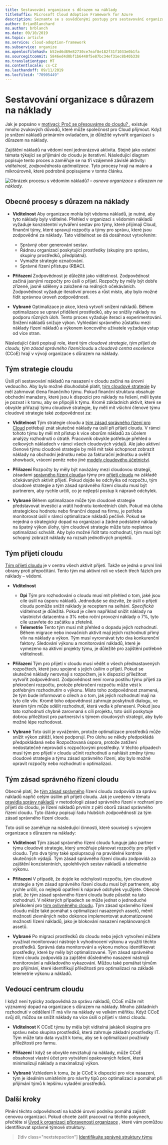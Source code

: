 ```yaml
---
title: Sestavování organizace s důrazem na náklady
titleSuffix: Microsoft Cloud Adoption Framework for Azure
description: Seznamte se s osvědčenými postupy pro sestavování organizace s důrazem na náklady.
author: BrianBlanchard
ms.author: brblanch
ms.date: 09/10/2019
ms.topic: article
ms.service: cloud-adoption-framework
ms.subservice: organize
ms.openlocfilehash: b52ed6d89e82730ce7eaf8e182f31f1033e0b1fa
ms.sourcegitcommit: 5846ed4d0bf1b6440f5e87bc34ef31ec8b40b338
ms.translationtype: MT
ms.contentlocale: cs-CZ
ms.lasthandoff: 09/11/2019
ms.locfileid: "70905449"
---
```

# <a name="building-a-cost-conscious-organization"></a>Sestavování organizace s důrazem na náklady

Jak je popsáno v [motivaci: Proč se přesouváme do cloudu? ](../business-strategy/motivations-why-are-we-moving-to-the-cloud.md), existuje mnoho zvukových důvodů, které může společnost pro Cloud přijmout. Když je snížení nákladů primárním ovladačem, je důležité vytvořit organizaci s důrazem na náklady.

Zajištění nákladů na vědomí není jednorázová aktivita. Stejně jako ostatní témata týkající se přijímání do cloudu je iterativní. Následující diagram popisuje tento proces a zaměřuje se na tři vzájemně závislé aktivity: *viditelnost*, *zodpovědnost*a *optimalizace*. Tyto procesy hrají na makro a mikroúrovně, které podrobně popisujeme v tomto článku.

![Obrázek procesu](../_images/ready/cost-optimization-process.png)
s vědomím nákladů*1 – osnova organizace s důrazem na náklady.*

## <a name="general-cost-conscious-processes"></a>Obecné procesy s důrazem na náklady

- **Viditelnost** Aby organizace mohla být vědoma nákladů, je nutné, aby tyto náklady byly viditelné. Přehled v organizaci s vědomím nákladů vyžaduje konzistentní vytváření sestav pro týmy, které přijímají Cloud, finanční týmy, které spravují rozpočty a týmy pro správu, které jsou zodpovědné za náklady. Tato viditelnost se dá dosáhnout vytvořením:
  - Správný obor generování sestav.
  - Řádnou organizaci poskytující prostředky (skupiny pro správu, skupiny prostředků, předplatná).
  - Vymažte strategie označování.
  - Správné řízení přístupu (RBAC).

- **Přiřazení** Zodpovědnost je důležité jako viditelnost. Zodpovědnost začíná jasnými rozpočty pro úsilí o přijetí. Rozpočty by měly být dobře zřízené, jasně sděleny a založené na reálných očekáváních. Zodpovědnost vyžaduje iterativní proces a růst místo, aby bylo možné řídit správnou úroveň zodpovědnosti.

- **Vybrané** Optimalizace je akce, která vytvoří snížení nákladů. Během optimalizace se upraví přidělení prostředků, aby se snížily náklady na podporu různých úloh. Tento proces vyžaduje iteraci a experimentování. Snížení nákladů snižuje výkon. Vyhledání správného zůstatku mezi náklady řízení nákladů a výkonem koncového uživatele vyžaduje vstup od více stran.

Následující části popisují role, které tým *cloudové strategie*, *tým přijetí do cloudu,* *tým zásad správného řízení*cloudu a *cloudová centra excelence* (CCoE) hrají v vývoji organizace s důrazem na náklady.

## <a name="cloud-strategy-team"></a>Tým strategie cloudu

Úsilí při sestavování nákladů na nasazení v cloudu začíná na úrovni vedoucího. Aby bylo možné dlouhodobě platit, [tým cloudové strategie](./cloud-strategy.md) by měl zahrnovat člena finančního týmu. Pokud finanční struktura obsahuje obchodní manažery, které jsou k dispozici pro náklady na řešení, měli byste je pozvat i k tomu, aby se připojili k týmu. Kromě základních aktivit, které se obvykle přiřazují týmu cloudové strategie, by měli mít všichni členové týmu cloudové strategie také zodpovědnost za:

- **Viditelnost** Tým strategie cloudu a [tým zásad správného řízení pro Cloud](./cloud-governance.md) potřebují znát skutečné náklady na úsilí při přijetí cloudu. V rámci tohoto týmu by měl mít přístup k více oborům nákladů za účelem analýzy rozhodnutí o útratě. Pracovník obvykle potřebuje přehled o celkových nákladech v rámci všech cloudových výdajů. Ale jako aktivní členové týmu cloudové strategie by měli mít také schopnost zobrazit náklady na obchodní jednotku nebo za fakturační jednotku a ověřit showback, vrácení peněz nebo jiné [modely cloudového účetnictví](../business-strategy/cloud-accounting.md).

- **Přiřazení** Rozpočty by měly být navázány mezi cloudovou strategií, zásadami [správného řízení cloudu](./cloud-governance.md)a týmy pro [přijetí cloudu](./cloud-adoption.md) na základě očekávaných aktivit přijetí. Pokud dojde ke odchylka od rozpočtu, tým cloudové strategie a tým zásad správného řízení cloudu musí být partnerem, aby rychle určili, co je nejlepší postup k nápravě odchylek.

- **Vybrané** Během optimalizace může tým cloudové strategie představovat investici a vrátit hodnotu konkrétních úloh. Pokud má úloha strategickou hodnotu nebo finanční dopad na firmu, je potřeba monitorovat úsilí v rámci optimalizace nákladů pečlivě. Pokud se nejedná o strategický dopad na organizaci a žádné podstatné náklady na špatný výkon úlohy, tým cloudové strategie může tuto neplatnou optimalizaci schválit. Aby bylo možné řídit tato rozhodnutí, tým musí být schopný zobrazit náklady na rozsah jednotlivých projektů.

## <a name="cloud-adoption-team"></a>Tým přijetí cloudu

[Tým přijetí cloudu](./cloud-adoption.md) je v centru všech aktivit přijetí. Takže se jedná o první linii obrany proti přepočítání. Tento tým má aktivní roli ve všech třech fázích pro náklady – vědomí.

- **Viditelnost**

  - **Dpi** Tým pro rozhodování o cloudu musí mít přehled o tom, jaké jsou cíle úsilí na úsporu nákladů. Jednoduše se dozvíte, že úsilí o přijetí cloudu pomůže snížit náklady je receptem na selhání. *Specifická* viditelnost je důležitá. Pokud je cílem například snížit náklady na vlastnictví datacentra o 3% nebo roční provozní náklady o 7%, tyto cíle uzavřete do začátku a zřetelně.
  - **Telemetrie** Tento tým musí mít přehled o dopadu jejich rozhodnutí. Během migrace nebo inovačních aktivit mají jejich rozhodnutí přímý vliv na náklady a výkon. Tým musí vyrovnávat tyto dva konkurenční faktory. Sledování výkonu a monitorování nákladů, které je vymezeno na aktivní projekty týmu, je důležité pro zajištění potřebné viditelnosti.

- **Přiřazení** Tým pro přijetí v cloudu musí vědět o všech přednastavených rozpočtech, které jsou spojené s jejich úsilím o přijetí. Pokud se skutečné náklady nerovnají s rozpočtem, je k dispozici příležitost vytvořit zodpovědnost. Zodpovědnost není rovna postihu týmu přijetí za překročení rozpočtu, protože překročení rozpočtu může vést k potřebným rozhodnutím o výkonu. Místo toho zodpovědnost znamená, že tým bude informovat o cílech a o tom, jak jejich rozhodnutí mají na tyto cíle vliv. Kromě toho odpovědnost zahrnuje poskytnutí dialogu, ve kterém tým může sdělit rozhodnutí, která vedla k přenesení. Pokud jsou tato rozhodnutí chybně zarovnaná s cíli projektu, toto úsilí poskytuje dobrou příležitost pro partnerství s týmem cloudových strategií, aby bylo možné lépe rozhodovat.

- **Vybrané** Toto úsilí je vyvážením, protože optimalizace prostředků může snížit výkon zátěží, které podporují. Pro úlohu se někdy předpokládá předpokládaná nebo Rozpočtovaná úspora, protože zatížení nedostatečně neprovádí s rozpočtovými prostředky. V těchto případech musí tým pro přijetí v cloudu učinit rozhodnutí a nahlásit změny týmu cloudové strategie a týmu zásad správného řízení, aby bylo možné opravit rozpočty nebo rozhodnutí o optimalizaci.

## <a name="cloud-governance-team"></a>Tým zásad správného řízení cloudu

Obecně platí, že [tým zásad správného](./cloud-governance.md) řízení cloudu zodpovídá za správu nákladů napříč celým úsilím při přijetí cloudu. Jak je uvedeno v tématu [pravidla správy nákladů](../governance/cost-management/index.md) v metodologii zásad správného řízení v rozhraní pro přijetí do cloudu, je řízení nákladů prvním z pěti oborů zásad správného řízení cloudu. Tyto články popisují řadu hlubších zodpovědností za tým zásad správného řízení cloudu.

Toto úsilí se zaměřuje na následující činnosti, které souvisejí s vývojem organizace s důrazem na náklady:

- **Viditelnost** Tým zásad správného řízení cloudu funguje jako partner týmu cloudové strategie, který umožňuje plánovat rozpočty pro přijetí v cloudu. Tyto dva týmy také spolupracují na pravidelné kontrole skutečných výdajů. Tým zásad správného řízení cloudu zodpovídá za zajištění konzistentních, spolehlivých sestav nákladů a telemetrie výkonu.

- **Přiřazení** V případě, že dojde ke odchylosti rozpočtu, tým cloudové strategie a tým zásad správného řízení cloudu musí být partnerem, aby rychle určili, co nejlepší opatření k nápravě odchylek využijete. Obecně platí, že tým zásad správného řízení cloudu bude působit na tato rozhodnutí. V některých případech se může jednat o jednoduché přeškolení pro [tým ovlivněného cloudu](./cloud-adoption.md). Tým zásad správného řízení cloudu může také pomáhat s optimalizací nasazených assetů, měnit možnosti zlevněných nebo dokonce implementovat automatizované možnosti řízení nákladů, jako je blokování nasazení neplánovaných assetů.

- **Vybrané** Po migraci prostředků do cloudu nebo jejich vytvoření můžete využívat monitorovací nástroje k vyhodnocení výkonu a využití těchto prostředků. Správná data monitorování a výkonu mohou identifikovat prostředky, které by měly být optimalizované. Tým zásad správného řízení cloudu zodpovídá za zajištění důsledného nasazení nástrojů monitorování a nákladového vykazování. Můžou také pomáhat týmům pro přijímání, které identifikují příležitosti pro optimalizaci na základě telemetrie výkonu a nákladů.

## <a name="cloud-center-of-excellence"></a>Vedoucí centrum cloudu

I když není typicky zodpovědná za správu nákladů, CCoE může mít významný dopad na organizace s důrazem na náklady. Mnoho základních rozhodnutí v oddělení IT má vliv na náklady ve velkém měřítku. Když CCoE svůj díl, můžou se snížit náklady na více úsilí o přijetí v rámci cloudu.

- **Viditelnost** K CCoE týmu by měla být viditelná jakákoli skupina pro správu nebo skupina prostředků, která zahrnuje základní prostředky IT. Tým může tato data využít k tomu, aby se k optimalizaci používaly příležitosti pro farmu.

- **Přiřazení** I když se obvykle nevztahují na náklady, může CCoE obsahovat vlastní účet pro vytváření opakovaných řešení, která minimalizují náklady a maximalizují výkon.

- **Vybrané** Vzhledem k tomu, že je CCoE k dispozici pro více nasazení, tým je ideálním umístěním pro návrhy tipů pro optimalizaci a pomáhat při přijímání týmů k lepšímu vyladění prostředků.

## <a name="next-steps"></a>Další kroky

Plnění těchto odpovědností na každé úrovni podniku pomáhá zajistit cenovou organizaci. Pokud chcete začít pracovat na těchto pokynech, přečtěte si [Úvod k organizaci připravenosti organizace](./index.md) , které vám pomůžou identifikovat správné týmové struktury.

> [!div class="nextstepaction"]
> [Identifikujte správné struktury týmu](./index.md)
